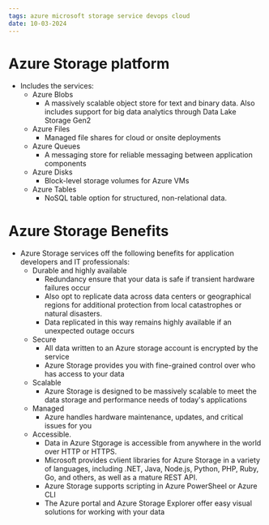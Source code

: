 ```yaml
---
tags: azure microsoft storage service devops cloud
date: 10-03-2024
---
```


# Azure Storage platform

- Includes the services:
	- Azure Blobs
		- A massively scalable object store for text and binary data.  Also includes support for big data analytics through Data Lake Storage Gen2
	- Azure Files
		- Managed file shares for cloud or onsite deployments
	- Azure Queues
		- A messaging store for reliable messaging between application components
	- Azure Disks
		- Block-level storage volumes for Azure VMs
	- Azure Tables
		- NoSQL table option for structured, non-relational data.

# Azure Storage Benefits

- Azure Storage services off the following benefits for application developers and IT professionals:
	- Durable and highly available
		- Redundancy ensure that your data is safe if transient hardware failures occur
		- Also opt to replicate data across data centers or geographical regions for additional protection from local catastrophes or natural disasters.
		- Data replicated in this way remains highly available if an unexpected outage occurs
	- Secure
		- All data written to an Azure storage account is encrypted by the service
		- Azure Storage provides you with fine-grained control over who has access to your data
	- Scalable
		- Azure Storage is designed  to be massively scalable to meet the data storage and performance needs of today's applications
	- Managed
		- Azure handles hardware maintenance, updates, and critical issues for you
	- Accessible.
		- Data in Azure Stgorage is accessible from anywhere in the world over HTTP or HTTPS.
		- Microsoft provides cvlient libraries for Azure Storage in a variety of languages, including .NET, Java, Node.js, Python, PHP, Ruby, Go, and others, as well as a mature REST API.
		- Azure Storage supports scripting in Azure PowerSheel or Azure CLI
		- The Azure portal and Azure Storage Explorer offer easy visual solutions for working with your data

#